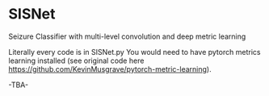 # SISNet
Seizure Classifier with multi-level convolution and deep metric learning

Literally every code is in SISNet.py
You would need to have pytorch metrics learning installed (see original code here https://github.com/KevinMusgrave/pytorch-metric-learning).

-TBA-
